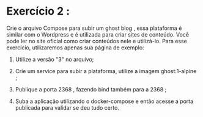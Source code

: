 # Exercício 2 :
Crie o arquivo Compose para subir um ghost blog , essa plataforma é similar com o Wordpress e é utilizada para criar sites de conteúdo. Você pode ler no site oficial como criar conteúdos nele e utilizá-lo. Para esse exercício, utilizaremos apenas sua página de exemplo:

1. Utilize a versão "3" no arquivo;

2. Crie um service para subir a plataforma, utilize a imagem ghost:1-alpine ;

3. Publique a porta 2368 , fazendo bind também para a 2368 ;

4. Suba a aplicação utilizando o docker-compose e então acesse a porta publicada para validar se deu tudo certo.